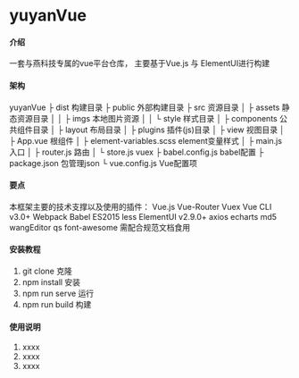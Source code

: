 # yuyanVue

#### 介绍
一套与燕科技专属的vue平台仓库， 主要基于Vue.js 与 ElementUI进行构建

#### 架构
yuyanVue
  ├ dist                      构建目录
  ├ public                    外部构建目录
  ├ src                       资源目录
  │ ├ assets                  静态资源目录
  │ │ ├ imgs                  本地图片资源
  │ │ └ style                 样式目录
  │ ├ components              公共组件目录
  │ ├ layout                  布局目录
  │ ├ plugins                 插件(js)目录
  │ ├ view                    视图目录
  │ ├ App.vue                 根组件
  │ ├ element-variables.scss  element变量样式
  │ ├ main.js                 入口
  │ ├ router.js               路由
  │ └ store.js                vuex
  ├ babel.config.js           babel配置 
  ├ package.json              包管理json
  └ vue.config.js             Vue配置项
  


#### 要点
本框架主要的技术支撑以及使用的插件：
  Vue.js
  Vue-Router
  Vuex
  Vue CLI v3.0+
  Webpack
  Babel ES2015
  less
  ElementUI v2.9.0+
  axios
  echarts
  md5
  wangEditor
  qs
  font-awesome
需配合规范文档食用

#### 安装教程

1. git clone     克隆
2. npm install   安装
3. npm run serve 运行
4. npm run build 构建

#### 使用说明

1. xxxx
2. xxxx
3. xxxx

